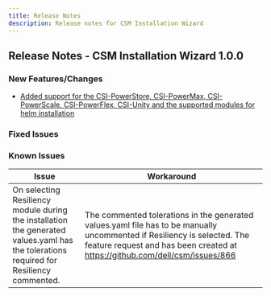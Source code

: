 ```yaml
---
title: Release Notes
description: Release notes for CSM Installation Wizard
---
```


## Release Notes - CSM Installation Wizard 1.0.0

### New Features/Changes

- [Added support for the CSI-PowerStore, CSI-PowerMax, CSI-PowerScale, CSI-PowerFlex, CSI-Unity and the supported modules for helm installation ](https://github.com/dell/csm/issues/698)

### Fixed Issues

### Known Issues

| Issue | Workaround |
|-------|------------|
| On selecting Resiliency module during the installation the generated values.yaml has the tolerations required for Resiliency  commented.| The commented tolerations in the generated values.yaml file has to be manually uncommented if Resiliency is selected. The feature request and has been created at https://github.com/dell/csm/issues/866|

